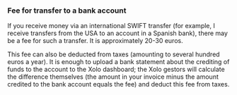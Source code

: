 ### Fee for transfer to a bank account

If you receive money via an international SWIFT transfer (for example, I receive transfers from the USA to an account in
a Spanish bank), there may be a fee for such a transfer. It is approximately 20-30 euros.

This fee can also be deducted from taxes (amounting to several hundred euros a year). It is enough to upload a bank
statement about the crediting of funds to the account to the Xolo dashboard; the Xolo gestors will calculate the
difference themselves (the amount in your invoice minus the amount credited to the bank account equals the fee) and
deduct this fee from taxes.

